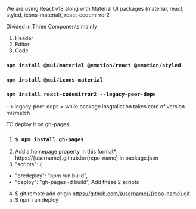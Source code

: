 We are using React v18 along with Material UI packages (material, react, styled, icons-material), react-codemirror2

Divided in Three Components mainly
1) Header
2) Editor
3) Code


### `npm install @mui/material @emotion/react @emotion/styled`
### `npm install @mui/icons-material`
### `npm install react-codemirror2 --legacy-peer-deps`

--> legacy-peer-deps = while package insgtallation takes care of version mismatch



TO deploy it on gh-pages
1) ### `$ npm install gh-pages`
2) Add a homepage property in this format*: https://{username}.github.io/{repo-name} in package.json
3) "scripts": {
+   "predeploy": "npm run build",
+   "deploy": "gh-pages -d build",
Add these 2 scripts
4) $ git remote add origin https://github.com/{username}/{repo-name}.git
5) $ npm run deploy
